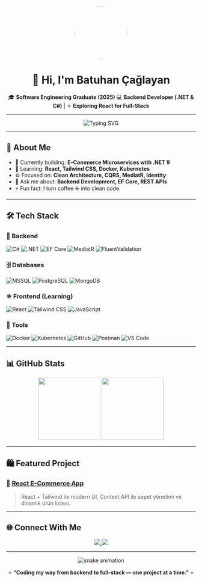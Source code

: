 <p align="center">
  <img src="https://avatars.githubusercontent.com/u/00000000?v=4" width="140" style="border-radius:50%;" />
</p>

<h1 align="center">👋 Hi, I'm Batuhan Çağlayan</h1>

<p align="center">
  🎓 <b>Software Engineering Graduate (2025)</b>  
  💻 <b>Backend Developer (.NET & C#)</b> | ⚛️ <b>Exploring React for Full-Stack</b>  
</p>

---

<p align="center">
  <img src="https://readme-typing-svg.herokuapp.com?font=Fira+Code&pause=1000&color=39FF14&center=true&vCenter=true&width=850&lines=Backend+Developer+focused+on+.NET+%26+Clean+Architecture;Currently+learning+React+%26+Tailwind+CSS;Building+E-Commerce+Microservices+with+.NET+9;Lifelong+Learner+%F0%9F%94%A5" alt="Typing SVG" />
</p>



---

## 🧠 About Me

- 🔭 Currently building: <b>E-Commerce Microservices with .NET 9</b>  
- 🌱 Learning: <b>React, Tailwind CSS, Docker, Kubernetes</b>  
- ⚙️ Focused on: <b>Clean Architecture, CQRS, MediatR, Identity</b>  
- 💬 Ask me about: <b>Backend Development, EF Core, REST APIs</b>  
- ⚡ Fun fact: I turn coffee ☕ into clean code.

---

## 🛠️ Tech Stack

### 🧩 Backend
![C#](https://img.shields.io/badge/C%23-000000?style=for-the-badge&logo=csharp&logoColor=39FF14)
![.NET](https://img.shields.io/badge/.NET-000000?style=for-the-badge&logo=dotnet&logoColor=8A2BE2)
![EF Core](https://img.shields.io/badge/Entity%20Framework-000000?style=for-the-badge&logo=dotnet&logoColor=00FFFF)
![MediatR](https://img.shields.io/badge/MediatR-000000?style=for-the-badge&logo=nuget&logoColor=39FF14)
![FluentValidation](https://img.shields.io/badge/FluentValidation-000000?style=for-the-badge&logo=dotnet&logoColor=8A2BE2)

### 🗄 Databases
![MSSQL](https://img.shields.io/badge/MSSQL-000000?style=for-the-badge&logo=microsoftsqlserver&logoColor=FF073A)
![PostgreSQL](https://img.shields.io/badge/PostgreSQL-000000?style=for-the-badge&logo=postgresql&logoColor=00FFFF)
![MongoDB](https://img.shields.io/badge/MongoDB-000000?style=for-the-badge&logo=mongodb&logoColor=39FF14)

### ⚛️ Frontend (Learning)
![React](https://img.shields.io/badge/React-000000?style=for-the-badge&logo=react&logoColor=61DAFB)
![Tailwind CSS](https://img.shields.io/badge/TailwindCSS-000000?style=for-the-badge&logo=tailwindcss&logoColor=38BDF8)
![JavaScript](https://img.shields.io/badge/JavaScript-000000?style=for-the-badge&logo=javascript&logoColor=F7DF1E)

### 🧰 Tools
![Docker](https://img.shields.io/badge/Docker-000000?style=for-the-badge&logo=docker&logoColor=2496ED)
![Kubernetes](https://img.shields.io/badge/Kubernetes-000000?style=for-the-badge&logo=kubernetes&logoColor=326CE5)
![GitHub](https://img.shields.io/badge/GitHub-000000?style=for-the-badge&logo=github&logoColor=8A2BE2)
![Postman](https://img.shields.io/badge/Postman-000000?style=for-the-badge&logo=postman&logoColor=FF6C37)
![VS Code](https://img.shields.io/badge/VS%20Code-000000?style=for-the-badge&logo=visualstudiocode&logoColor=007ACC)

---

## 📊 GitHub Stats

<p align="center">
  <img src="https://github-readme-stats.vercel.app/api?username=batucglyn&show_icons=true&theme=radical&bg_color=000000&title_color=39FF14&text_color=ffffff&icon_color=8A2BE2" height="165"/>
  <img src="https://github-readme-stats.vercel.app/api/top-langs/?username=batucglyn&layout=compact&theme=radical&bg_color=000000&title_color=39FF14&text_color=ffffff" height="165"/>
</p>

---

## 🛍 Featured Project  
### 🛒 [React E-Commerce App](https://github.com/batucglyn/react-ecommerce)
> React + Tailwind ile modern UI, Context API ile sepet yönetimi ve dinamik ürün listesi.  

---

## 🌐 Connect With Me  

<p align="center">
  <a href="https://www.linkedin.com/in/kbatuhancaglayan">
    <img src="https://img.shields.io/badge/LinkedIn-000000?style=for-the-badge&logo=linkedin&logoColor=39FF14"/>
  </a>
  <a href="https://github.com/batucglyn">
    <img src="https://img.shields.io/badge/GitHub-000000?style=for-the-badge&logo=github&logoColor=8A2BE2"/>
  </a>
</p>

---

<p align="center">
  <img src="https://raw.githubusercontent.com/batucglyn/batucglyn/output/github-contribution-grid-snake.svg" alt="snake animation" />
</p>

<p align="center">
  ⭐ <b>“Coding my way from backend to full-stack — one project at a time.”</b> ⭐
</p>
